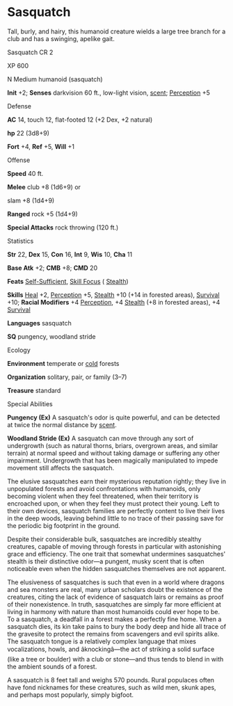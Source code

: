 # Sasquatch

Tall, burly, and hairy, this humanoid creature wields a large tree branch for a club and has a swinging, apelike gait.

Sasquatch CR 2

XP 600

N Medium humanoid (sasquatch)

**Init** +2; **Senses** darkvision 60 ft., low-light vision, [scent](/pathfinderRPG/prd/monsters/universalMonsterRules.html#_scent); [Perception](/pathfinderRPG/prd/skills/perception.html#_perception) +5

Defense

**AC** 14, touch 12, flat-footed 12 (+2 Dex, +2 natural)

**hp** 22 (3d8+9)

**Fort** +4, **Ref** +5, **Will** +1

Offense

**Speed** 40 ft.

**Melee** club +8 (1d6+9) or

slam +8 (1d4+9)

**Ranged** rock +5 (1d4+9)

**Special Attacks** rock throwing (120 ft.)

Statistics

**Str** 22, **Dex** 15, **Con** 16, **Int** 9, **Wis** 10, **Cha** 11

**Base Atk** +2; **CMB** +8; **CMD** 20

**Feats** [Self-Sufficient](/pathfinderRPG/prd/feats.html#_self-sufficient), [Skill Focus](/pathfinderRPG/prd/feats.html#_skill-focus) ( [Stealth](/pathfinderRPG/prd/skills/stealth.html#_stealth))

**Skills** [Heal](/pathfinderRPG/prd/skills/heal.html#_heal) +2, [Perception](/pathfinderRPG/prd/skills/perception.html#_perception) +5, [Stealth](/pathfinderRPG/prd/skills/stealth.html#_stealth) +10 (+14 in forested areas), [Survival](/pathfinderRPG/prd/skills/survival.html#_survival) +10; **Racial Modifiers** +4 [Perception](/pathfinderRPG/prd/skills/perception.html#_perception), +4 [Stealth](/pathfinderRPG/prd/skills/stealth.html#_stealth) (+8 in forested areas), +4 [Survival](/pathfinderRPG/prd/skills/survival.html#_survival)

**Languages** sasquatch

**SQ** pungency, woodland stride

Ecology

**Environment** temperate or [cold](/pathfinderRPG/prd/monsters/creatureTypes.html#_cold-subtype) forests

**Organization** solitary, pair, or family (3–7)

**Treasure** standard

Special Abilities

**Pungency (Ex)** A sasquatch's odor is quite powerful, and can be detected at twice the normal distance by [scent](/pathfinderRPG/prd/monsters/universalMonsterRules.html#_scent).

**Woodland Stride (Ex)** A sasquatch can move through any sort of undergrowth (such as natural thorns, briars, overgrown areas, and similar terrain) at normal speed and without taking damage or suffering any other impairment. Undergrowth that has been magically manipulated to impede movement still affects the sasquatch.

The elusive sasquatches earn their mysterious reputation rightly; they live in unpopulated forests and avoid confrontations with humanoids, only becoming violent when they feel threatened, when their territory is encroached upon, or when they feel they must protect their young. Left to their own devices, sasquatch families are perfectly content to live their lives in the deep woods, leaving behind little to no trace of their passing save for the periodic big footprint in the ground.

Despite their considerable bulk, sasquatches are incredibly stealthy creatures, capable of moving through forests in particular with astonishing grace and efficiency. The one trait that somewhat undermines sasquatches' stealth is their distinctive odor—a pungent, musky scent that is often noticeable even when the hidden sasquatches themselves are not apparent.

The elusiveness of sasquatches is such that even in a world where dragons and sea monsters are real, many urban scholars doubt the existence of the creatures, citing the lack of evidence of sasquatch lairs or remains as proof of their nonexistence. In truth, sasquatches are simply far more efficient at living in harmony with nature than most humanoids could ever hope to be. To a sasquatch, a deadfall in a forest makes a perfectly fine home. When a sasquatch dies, its kin take pains to bury the body deep and hide all trace of the gravesite to protect the remains from scavengers and evil spirits alike. The sasquatch tongue is a relatively complex language that mixes vocalizations, howls, and âknockingâ—the act of striking a solid surface (like a tree or boulder) with a club or stone—and thus tends to blend in with the ambient sounds of a forest.

A sasquatch is 8 feet tall and weighs 570 pounds. Rural populaces often have fond nicknames for these creatures, such as wild men, skunk apes, and perhaps most popularly, simply bigfoot.

